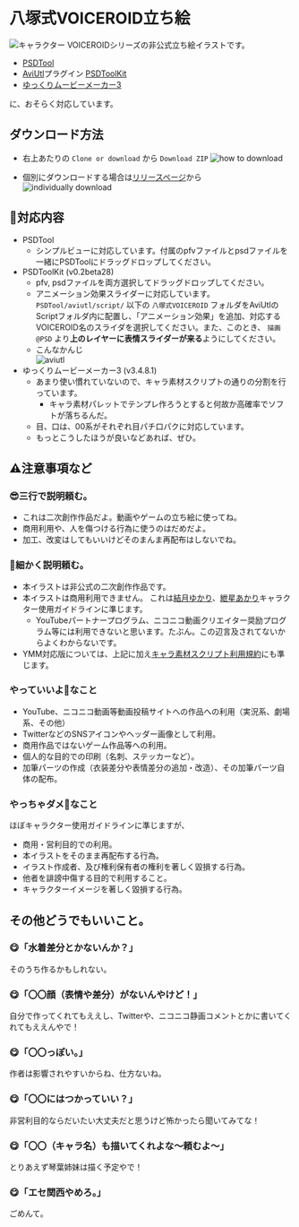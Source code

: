 # 八塚式VOICEROID立ち絵
![キャラクター](https://github.com/spinalien/voiceroid-portraits/blob/361a5eab6466f06e241362cad5d4107931b10ed2/Character.png)
VOICEROIDシリーズの非公式立ち絵イラストです。
* [PSDTool](https://oov.github.io/psdtool/)
* [AviUtl](http://spring-fragrance.mints.ne.jp/aviutl/)プラグイン [PSDToolKit](https://oov.github.io/aviutl_psdtoolkit/index.html)
* [ゆっくりムービーメーカー3](https://manjubox.net/ymm3/)

に、おそらく対応しています。

## ダウンロード方法
* 右上あたりの `Clone or download` から `Download ZIP`
![how to download](https://github.com/spinalien/voiceroid-portraits/blob/readme-images/screen_053018_095153_PM.jpg)

* 個別にダウンロードする場合は[リリースページ](https://github.com/spinalien/voiceroid-portraits/releases)から
![individually download](https://github.com/spinalien/voiceroid-portraits/blob/readme-images/screen_060918_101137_PM.jpg)

## 💁対応内容
* PSDTool
  * シンプルビューに対応しています。付属のpfvファイルとpsdファイルを一緒にPSDToolにドラッグドロップしてください。
* PSDToolKit (v0.2beta28)
  * pfv, psdファイルを両方選択してドラッグドロップしてください。
  * アニメーション効果スライダーに対応しています。 `PSDTool/aviutl/script/` 以下の `八塚式VOICEROID` フォルダをAviUtlのScriptフォルダ内に配置し、「アニメーション効果」を追加、対応するVOICEROID名のスライダを選択してください。また、このとき、 `描画@PSD` より**上のレイヤーに表情スライダーが来る**ようにしてください。
  * こんなかんじ  
  ![aviutl](https://github.com/spinalien/voiceroid-portraits/blob/readme-images/screen_053018_095312_PM.jpg)
* ゆっくりムービーメーカー3 (v3.4.8.1)
  * あまり使い慣れていないので、キャラ素材スクリプトの通りの分割を行っています。
    * キャラ素材パレットでテンプレ作ろうとすると何故か高確率でソフトが落ちるんだ。
  * 目、口は、00系がそれぞれ目パチ口パクに対応しています。
  * もっとこうしたほうが良いなどあれば、ぜひ。

## ⚠注意事項など
### 😎三行で説明頼む。
* これは二次創作作品だよ。動画やゲームの立ち絵に使ってね。
* 商用利用や、人を傷つける行為に使うのはだめだよ。
* 加工、改変はしてもいいけどそのまんま再配布はしないでね。

### 🤔細かく説明頼む。

* 本イラストは非公式の二次創作作品です。
* 本イラストは商用利用できません。
これは[結月ゆかり](http://www.ah-soft.com/vocaloid/yukari/charactor_guide.html)、[紲星あかり](http://www.ah-soft.com/vocaloid/akari/charactor_guide.html)キャラクター使用ガイドラインに準じます。
  * YouTubeパートナープログラム、ニコニコ動画クリエイター奨励プログラム等には利用できないと思います。たぶん。この辺言及されてないからよくわからないです。
* YMM対応版については、上記に加え[キャラ素材スクリプト利用規約](http://www.nicotalk.com/kiyaku.html)にも準じます。

### やっていいよ🙆なこと
* YouTube、ニコニコ動画等動画投稿サイトへの作品への利用（実況系、劇場系、その他）
* TwitterなどのSNSアイコンやヘッダー画像として利用。
* 商用作品ではないゲーム作品等への利用。
* 個人的な目的での印刷（名刺、ステッカーなど）。
* 加筆パーツの作成（衣装差分や表情差分の追加・改造）、その加筆パーツ自体の配布。

### やっちゃダメ🙅なこと
ほぼキャラクター使用ガイドラインに準じますが、
* 商用・営利目的での利用。
* 本イラストをそのまま再配布する行為。
* イラスト作成者、及び権利保有者の権利を著しく毀損する行為。
* 他者を誹謗中傷する目的で利用すること。
* キャラクターイメージを著しく毀損する行為。

## その他どうでもいいこと。
### 😋「水着差分とかないんか？」
そのうち作るかもしれない。
### 😋「〇〇顔（表情や差分）がないんやけど！」
自分で作ってくれてもええし、Twitterや、ニコニコ静画コメントとかに書いてくれてもええんやで！
### 😋「〇〇っぽい。」
作者は影響されやすいからね、仕方ないね。
### 😋「〇〇にはつかっていい？」
非営利目的ならだいたい大丈夫だと思うけど怖かったら聞いてみてな！
### 😋「〇〇（キャラ名）も描いてくれよな～頼むよ～」
とりあえず琴葉姉妹は描く予定やで！
### 😋「エセ関西やめろ。」
ごめんて。
